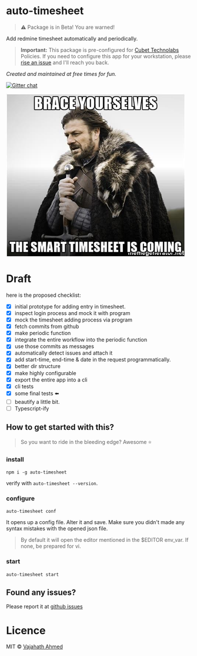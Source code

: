 # auto-timesheet
> :warning: Package is in Beta! You are warned!

Add redmine timesheet automatically and periodically.

> **Important:** This package is pre-configured for [Cubet Technolabs](http://cubettech.com/) Policies. If you need to configure this app for your workstation, please [rise an issue](https://github.com/vajahath/auto-timesheet/issues) and I'll reach you back.

*Created and maintained at free times for fun.*

[![Gitter chat](https://badges.gitter.im/npm-sqlify/gitter.png)](https://gitter.im/auto-timesheet/Lobby?utm_source=share-link&utm_medium=link&utm_campaign=share-link)

![](media/coming-soon.jpg)


# Draft

here is the proposed checklist:
- [x] initial prototype for adding entry in timesheet.
- [x] inspect login process and mock it with program
- [x] mock the timesheet adding process via program
- [x] fetch commits from github
- [x] make periodic function
- [x] integrate the entire workflow into the periodic function
- [x] use those commits as messages
- [x] automatically detect issues and attach it
- [x] add start-time, end-time & date in the request programmatically.
- [x] better dir structure
- [x] make highly configurable
- [x] export the entire app into a cli
- [x] cli tests
- [x] some final tests :arrow_left:
- [ ] beautify a little bit.
- [ ] Typescript-ify

## How to get started with this?
> So you want to ride in the bleeding edge? Awesome :star:

### install
```
npm i -g auto-timesheet
```
verify with `auto-timesheet --version`.

### configure
```
auto-timesheet conf
```
It opens up a config file. Alter it and save.
Make sure you didn't made any syntax mistakes with the opened json file.

> By default it will open the editor mentioned in the $EDITOR env_var. If none, be prepared for vi.

### start
```
auto-timesheet start
```

## Found any issues?
Please report it at [github issues](https://github.com/vajahath/auto-timesheet/issues)


# Licence
MIT &copy; [Vajahath Ahmed](https://twitter.com/vajahath7)
